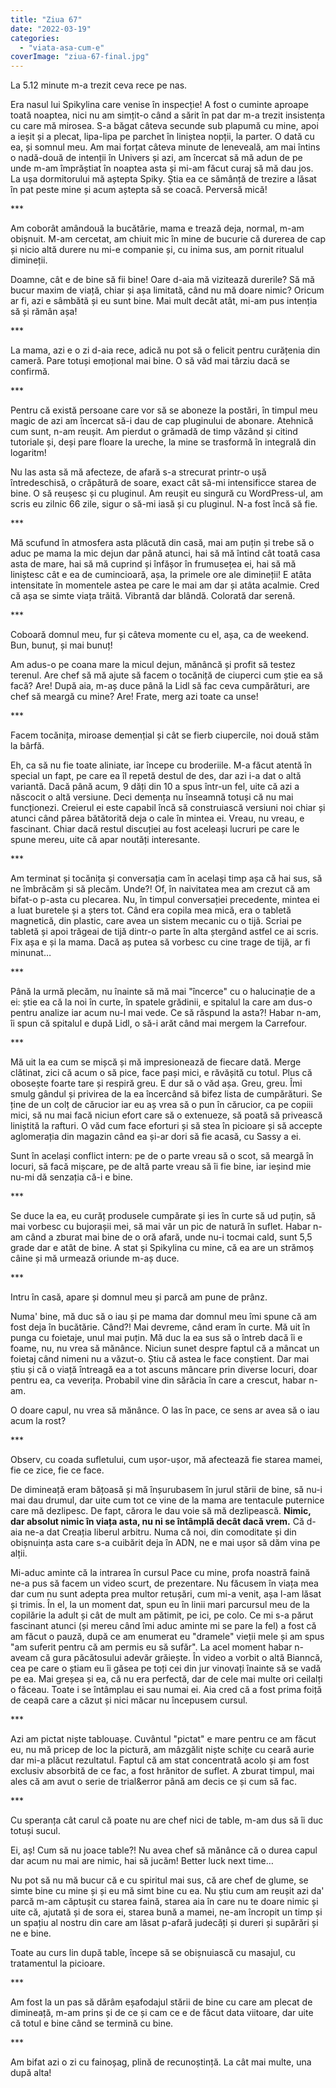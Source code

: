 ```yaml
---
title: "Ziua 67"
date: "2022-03-19"
categories: 
  - "viata-asa-cum-e"
coverImage: "ziua-67-final.jpg"
---
```


La 5.12 minute m-a trezit ceva rece pe nas.

Era nasul lui Spikylina care venise în inspecție! A fost o cuminte aproape toată noaptea, nici nu am simțit-o când a sărit în pat dar m-a trezit insistența cu care mă mirosea. S-a băgat câteva secunde sub plapumă cu mine, apoi a ieșit și a plecat, lipa-lipa pe parchet în liniștea nopții, la parter. O dată cu ea, și somnul meu. Am mai forțat câteva minute de leneveală, am mai întins o nadă-două de intenții în Univers și azi, am încercat să mă adun de pe unde m-am împrăștiat în noaptea asta și mi-am făcut curaj să mă dau jos. La ușa dormitorului mă aștepta Spiky. Știa ea ce sămânță de trezire a lăsat în pat peste mine și acum aștepta să se coacă. Perversă mică!

\*\*\*

Am coborât amândouă la bucătărie, mama e trează deja, normal, m-am obișnuit. M-am cercetat, am chiuit mic în mine de bucurie că durerea de cap și nicio altă durere nu mi-e companie și, cu inima sus, am pornit ritualul dimineții.

Doamne, cât e de bine să fii bine! Oare d-aia mă vizitează durerile? Să mă bucur maxim de viață, chiar și așa limitată, când nu mă doare nimic? Oricum ar fi, azi e sâmbătă și eu sunt bine. Mai mult decât atât, mi-am pus intenția să și rămân așa!

\*\*\*

La mama, azi e o zi d-aia rece, adică nu pot să o felicit pentru curățenia din cameră. Pare totuși emoțional mai bine. O să văd mai târziu dacă se confirmă.

\*\*\*

Pentru că există persoane care vor să se aboneze la postări, în timpul meu magic de azi am încercat să-i dau de cap pluginului de abonare. Atehnică cum sunt, n-am reușit. Am pierdut o grămadă de timp văzând și citind tutoriale și, deși pare floare la ureche, la mine se trasformă în integrală din logaritm!

Nu las asta să mă afecteze, de afară s-a strecurat printr-o ușă întredeschisă, o crăpătură de soare, exact cât să-mi intensificce starea de bine. O să reușesc și cu pluginul. Am reușit eu singură cu WordPress-ul, am scris eu zilnic 66 zile, sigur o să-mi iasă și cu pluginul. N-a fost încă să fie.

\*\*\*

Mă scufund în atmosfera asta plăcută din casă, mai am puțin și trebe să o aduc pe mama la mic dejun dar până atunci, hai să mă întind cât toată casa asta de mare, hai să mă cuprind și înfășor în frumusețea ei, hai să mă liniștesc cât e ea de cumincioară, așa, la primele ore ale dimineții! E atâta intensitate în momentele astea pe care le mai am dar și atâta acalmie. Cred că așa se simte viața trăită. Vibrantă dar blândă. Colorată dar serenă. 

\*\*\*

Coboară domnul meu, fur și câteva momente cu el, așa, ca de weekend. Bun, bunuț, și mai bunuț!

Am adus-o pe coana mare la micul dejun, mănâncă și profit să testez terenul. Are chef să mă ajute să facem o tocăniță de ciuperci cum știe ea să facă? Are! După aia, m-aș duce până la Lidl să fac ceva cumpărături, are chef să meargă cu mine? Are! Frate, merg azi toate ca unse!

\*\*\*

Facem tocănița, miroase demențial și cât se fierb ciupercile, noi două stăm la bârfă.

Eh, ca să nu fie toate aliniate, iar începe cu broderiile. M-a făcut atentă în special un fapt, pe care ea îl repetă destul de des, dar azi i-a dat o altă variantă. Dacă până acum, 9 dăți din 10 a spus într-un fel, uite că azi a născocit o altă versiune. Deci demența nu înseamnă totuși că nu mai funcționezi. Creierul ei este capabil încă să construiască versiuni noi chiar și atunci când părea bătătorită deja o cale în mintea ei. Vreau, nu vreau, e fascinant. Chiar dacă restul discuției au fost aceleași lucruri pe care le spune mereu, uite că apar noutăți interesante.

\*\*\*

Am terminat și tocănița și conversația cam în același timp așa că hai sus, să ne îmbrăcăm și să plecăm. Unde?! Of, în naivitatea mea am crezut că am bifat-o p-asta cu plecarea. Nu, în timpul conversației precedente, mintea ei a luat buretele și a șters tot. Când era copila mea mică, era o tabletă magnetică, din plastic, care avea un sistem mecanic cu o tijă. Scriai pe tabletă și apoi trăgeai de tijă dintr-o parte în alta ștergând astfel ce ai scris. Fix așa e și la mama. Dacă aș putea să vorbesc cu cine trage de tijă, ar fi minunat…

\*\*\*

Până la urmă plecăm, nu înainte să mă mai "încerce" cu o halucinație de a ei: știe ea că la noi în curte, în spatele grădinii, e spitalul la care am dus-o pentru analize iar acum nu-l mai vede. Ce să răspund la asta?! Habar n-am, îi spun că spitalul e după Lidl, o să-i arăt când mai mergem la Carrefour. 

\*\*\*

Mă uit la ea cum se mișcă și mă impresionează de fiecare dată. Merge clătinat, zici că acum o să pice, face pași mici, e răvășită cu totul. Plus că obosește foarte tare și respiră greu. E dur să o văd așa. Greu, greu. Îmi smulg gândul și privirea de la ea încercând să bifez lista de cumpărături. Se ține de un colț de cărucior iar eu aș vrea să o pun în cărucior, ca pe copiii mici, să nu mai facă niciun efort care să o extenueze, să poată să privească liniștită la rafturi. O văd cum face eforturi și să stea în picioare și să accepte aglomerația din magazin când ea și-ar dori să fie acasă, cu Sassy a ei.

Sunt în același conflict intern: pe de o parte vreau să o scot, să meargă în locuri, să facă mișcare, pe de altă parte vreau să îi fie bine, iar ieșind mie nu-mi dă senzația că-i e bine.

\*\*\*

Se duce la ea, eu curăț produsele cumpărate și ies în curte să ud puțin, să mai vorbesc cu bujorașii mei, să mai vâr un pic de natură în suflet. Habar n-am când a zburat mai bine de o oră afară, unde nu-i tocmai cald, sunt 5,5 grade dar e atât de bine. A stat și Spikylina cu mine, că ea are un strămoș câine și mă urmează oriunde m-aș duce. 

\*\*\*

Intru în casă, apare și domnul meu și parcă am pune de prânz.

Numa' bine, mă duc să o iau și pe mama dar domnul meu îmi spune că am fost deja în bucătărie. Când?! Mai devreme, când eram în curte. Mă uit în punga cu foietaje, unul mai puțin. Mă duc la ea sus să o întreb dacă îi e foame, nu, nu vrea să mănânce. Niciun sunet despre faptul că a mâncat un foietaj când nimeni nu a văzut-o. Știu că astea le face conștient. Dar mai știu și că o viață întreagă ea a tot ascuns mâncare prin diverse locuri, doar pentru ea, ca veverița. Probabil vine din sărăcia în care a crescut, habar n-am. 

O doare capul, nu vrea să mănânce. O las în pace, ce sens ar avea să o iau acum la rost? 

\*\*\*

Observ, cu coada sufletului, cum ușor-ușor, mă afectează fie starea mamei, fie ce zice, fie ce face.

De dimineață eram bățoasă și mă înșurubasem în jurul stării de bine, să nu-i mai dau drumul, dar uite cum tot ce vine de la mama are tentacule puternice care mă dezlipesc. De fapt, cărora le dau voie să mă dezlipească. **Nimic, dar absolut nimic în viața asta, nu ni se întâmplă decât dacă vrem.** Că d-aia ne-a dat Creația liberul arbitru. Numa că noi, din comoditate și din obișnuința asta care s-a cuibărit deja în ADN, ne e mai ușor să dăm vina pe alții.

Mi-aduc aminte că la intrarea în cursul Pace cu mine, profa noastră faină ne-a pus să facem un video scurt, de prezentare. Nu făcusem în viața mea dar cum nu sunt adepta prea multor retușări, cum mi-a venit, așa l-am lăsat și trimis. În el, la un moment dat, spun eu în linii mari parcursul meu de la copilărie la adult și cât de mult am pătimit, pe ici, pe colo. Ce mi s-a părut fascinant atunci (și mereu când îmi aduc aminte mi se pare la fel) a fost că am făcut o pauză, după ce am enumerat eu "dramele" vieții mele și am spus "am suferit pentru că am permis eu să sufăr". La acel moment habar n-aveam că gura păcătosului adevăr grăiește. În video a vorbit o altă Bianncă, cea pe care o știam eu îi găsea pe toți cei din jur vinovați înainte să se vadă pe ea. Mai greșea și ea, că nu era perfectă, dar de cele mai multe ori ceilalți o făceau. Toate i se întâmplau ei sau numai ei. Aia cred că a fost prima foiță de ceapă care a căzut și nici măcar nu începusem cursul. 

\*\*\*

Azi am pictat niște tablouașe. Cuvântul "pictat" e mare pentru ce am făcut eu, nu mă pricep de loc la pictură, am mâzgălit niște schițe cu ceară aurie dar mi-a plăcut rezultatul. Faptul că am stat concentrată acolo și am fost exclusiv absorbită de ce fac, a fost hrănitor de suflet. A zburat timpul, mai ales că am avut o serie de trial&error până am decis ce și cum să fac. 

\*\*\*

Cu speranța cât carul că poate nu are chef nici de table, m-am dus să îi duc totuși sucul.

Ei, aș! Cum să nu joace table?! Nu avea chef să mănânce că o durea capul dar acum nu mai are nimic, hai să jucăm! Better luck next time…

Nu pot să nu mă bucur că e cu spiritul mai sus, că are chef de glume, se simte bine cu mine și și eu mă simt bine cu ea. Nu știu cum am reușit azi da' parcă m-am căptușit cu starea faină, starea aia în care nu te doare nimic și uite că, ajutată și de sora ei, starea bună a mamei, ne-am încropit un timp și un spațiu al nostru din care am lăsat p-afară judecăți și dureri și supărări și ne e bine. 

Toate au curs lin după table, începe să se obișnuiască cu masajul, cu tratamentul la picioare. 

\*\*\*

Am fost la un pas să dărâm eșafodajul stării de bine cu care am plecat de dimineață, m-am prins și de ce și cam ce e de făcut data viitoare, dar uite că totul e bine când se termină cu bine.

\*\*\*

Am bifat azi o zi cu fainoșag, plină de recunoștință. La cât mai multe, una după alta!

